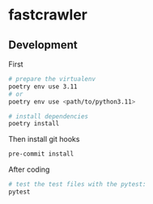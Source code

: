 # fastcrawler


## Development

First

```bash
# prepare the virtualenv
poetry env use 3.11
# or
poetry env use <path/to/python3.11>

# install dependencies
poetry install
```

Then install git hooks
```bash
pre-commit install
```

After coding
```bash
# test the test files with the pytest:
pytest
```

